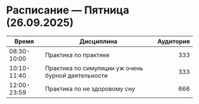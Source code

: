 # Расписание — Пятница (26.09.2025)

| Время       | Дисциплина                                        | Аудитория |
|-------------|---------------------------------------------------|----------:|
| 08:30-10:00 | Практика по практике                              |    333    |
| 10:10-11:40 | Практика по симуляции уж очень бурной деятельности|    333    |
| 12:00-23:59 | Практика по не здоровому сну                      |    666    |

